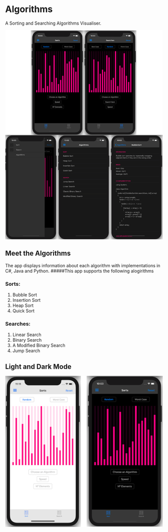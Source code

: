 # Algorithms
 
A Sorting and Searching Algorithms Visualiser.

![alt-text](Screenshots/BigScreenshot.png)


## Meet the Algorithms
The app displays information about each algorithm with implementations in C#, Java and Python.
#####This app supports the following alogirithms
### Sorts:
1. Bubble Sort
2. Insertion Sort
3. Heap Sort
4. Quick Sort
### Searches:
1. Linear Search
2. Binary Search
3. A Modified Binary Search
4. Jump Search


## Light and Dark Mode

![alt-text](Screenshots/LAndDMode.png)
